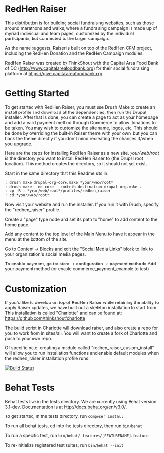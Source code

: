 # RedHen Raiser

This distribution is for building social fundraising websites, such as those
around marathons and walks, where a fundraising campaign is made up of myriad
individual and team pages, customized by the individual participants, but
connected to the larger campaign.

As the name suggests, Raiser is built on top of the RedHen CRM project,
including the RedHen Donation and the RedHen Campaign modules.

RedHen Raiser was created by ThinkShout with the Capital Area Food Bank of DC
(http://www.capitalareafoodbank.org) for their social fundraising platform at
https://give.capitalareafoodbank.org.

# Getting Started
To get started with RedHen Raiser, you must use Drush Make to create an install
profile and download all the dependencies, then run the Drupal installer. After
that is done, you can create a page to act as your homepage and add a valid
payment method through Commerce to allow donations to be taken. You may wish to
customize the site name, logos, etc. This should be done by overriding the
built-in Raiser theme with your own, but you can hack the theme directly if you
don't mind recreating the changes if/when you upgrade.

Here are the steps for installing RedHen Raiser as a new site.
*your/web/root* is the directory you want to install RedHen Raiser to (the
Drupal root location). This method creates the directory, so it should not yet
exist.

Start in the same directory that this Readme sits in.

```
: drush make drupal-org-core.make *your/web/root*
: drush make --no-core --contrib-destination drupal-org.make .
: cp -R . *your/web/root*/profiles/redhen_raiser
: cd *your/web/root*
```

Now visit your website and run the installer. If you run it with Drush, specify
the "redhen_raiser" profile.

Create a "page" type node and set its path to "home" to add content to the
home page.

Add any content to the top level of the Main Menu to have it appear in the menu
at the bottom of the site.

Go to Content -> Blocks and edit the "Social Media Links" block to link to your
organization's social media pages.

To enable payment, go to:
store -> configuration -> payment methods
Add your payment method (or enable commerce_payment_example to test)


# Customization
If you'd like to develop on top of RedHen Raiser while retaining the ability to
apply Raiser updates, we have built out a skeleton installation to start from.
This installation is called "Charlotte" and can be found at:
https://github.com/thinkshout/charlotte

The build script in Charlotte will download raiser, and also create a repo
for you to work from in sites/all. You will want to create a fork of Charlotte
and push to your own repo.

Of specific note: creating a module called "redhen_raiser_custom_install" will
allow you to run installation functions and enable default modules when the
redhen_raiser installation profile runs.

[![Build Status](https://travis-ci.org/thinkshout/redhen_raiser.svg?branch=7.x-1.x)](https://travis-ci.org/thinkshout/redhen_raiser)

# Behat Tests
Behat tests live in the tests directory. We are currently using Behat version 3.1-dev. Documentation is at http://docs.behat.org/en/v3.0/.

To get started, in the tests directory, run 
`composer install`

To run all behat tests, cd into the tests directory, then run 
`bin/behat`

To run a specific test, run 
`bin/behat/ features/[FEATURENAME].feature`

To re-initialize registered test suites, run
`bin/behat --init`